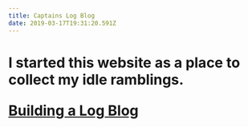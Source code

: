 ```yaml
---
title: Captains Log Blog
date: 2019-03-17T19:31:20.591Z
---
```

<h1 children={title} />

<Prompt date={date}/>

<article>

I started this website as a place to collect my idle ramblings.


[Building a Log Blog](/blog/build-a-log-blog)

</article>